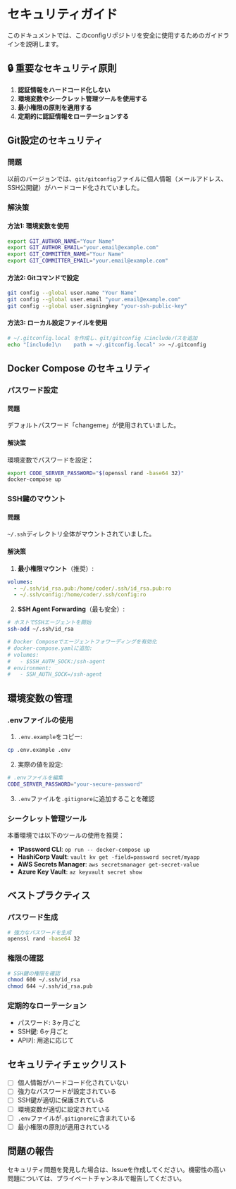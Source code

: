 # セキュリティガイド

このドキュメントでは、このconfigリポジトリを安全に使用するためのガイドラインを説明します。

## 🔒 重要なセキュリティ原則

1. **認証情報をハードコード化しない**
2. **環境変数やシークレット管理ツールを使用する**
3. **最小権限の原則を適用する**
4. **定期的に認証情報をローテーションする**

## Git設定のセキュリティ

### 問題
以前のバージョンでは、`git/gitconfig`ファイルに個人情報（メールアドレス、SSH公開鍵）がハードコード化されていました。

### 解決策

#### 方法1: 環境変数を使用
```bash
export GIT_AUTHOR_NAME="Your Name"
export GIT_AUTHOR_EMAIL="your.email@example.com"
export GIT_COMMITTER_NAME="Your Name"
export GIT_COMMITTER_EMAIL="your.email@example.com"
```

#### 方法2: Gitコマンドで設定
```bash
git config --global user.name "Your Name"
git config --global user.email "your.email@example.com"
git config --global user.signingkey "your-ssh-public-key"
```

#### 方法3: ローカル設定ファイルを使用
```bash
# ~/.gitconfig.local を作成し、git/gitconfig にincludeパスを追加
echo "[include]\n    path = ~/.gitconfig.local" >> ~/.gitconfig
```

## Docker Compose のセキュリティ

### パスワード設定

#### 問題
デフォルトパスワード「changeme」が使用されていました。

#### 解決策
環境変数でパスワードを設定：
```bash
export CODE_SERVER_PASSWORD="$(openssl rand -base64 32)"
docker-compose up
```

### SSH鍵のマウント

#### 問題
`~/.ssh`ディレクトリ全体がマウントされていました。

#### 解決策

1. **最小権限マウント**（推奨）:
```yaml
volumes:
  - ~/.ssh/id_rsa.pub:/home/coder/.ssh/id_rsa.pub:ro
  - ~/.ssh/config:/home/coder/.ssh/config:ro
```

2. **SSH Agent Forwarding**（最も安全）:
```bash
# ホストでSSHエージェントを開始
ssh-add ~/.ssh/id_rsa

# Docker Composeでエージェントフォワーディングを有効化
# docker-compose.yamlに追加:
# volumes:
#   - $SSH_AUTH_SOCK:/ssh-agent
# environment:
#   - SSH_AUTH_SOCK=/ssh-agent
```

## 環境変数の管理

### .envファイルの使用

1. `.env.example`をコピー:
```bash
cp .env.example .env
```

2. 実際の値を設定:
```bash
# .envファイルを編集
CODE_SERVER_PASSWORD="your-secure-password"
```

3. `.env`ファイルを`.gitignore`に追加することを確認

### シークレット管理ツール

本番環境では以下のツールの使用を推奨：

- **1Password CLI**: `op run -- docker-compose up`
- **HashiCorp Vault**: `vault kv get -field=password secret/myapp`
- **AWS Secrets Manager**: `aws secretsmanager get-secret-value`
- **Azure Key Vault**: `az keyvault secret show`

## ベストプラクティス

### パスワード生成
```bash
# 強力なパスワードを生成
openssl rand -base64 32
```

### 権限の確認
```bash
# SSH鍵の権限を確認
chmod 600 ~/.ssh/id_rsa
chmod 644 ~/.ssh/id_rsa.pub
```

### 定期的なローテーション
- パスワード: 3ヶ月ごと
- SSH鍵: 6ヶ月ごと
- API키: 用途に応じて

## セキュリティチェックリスト

- [ ] 個人情報がハードコード化されていない
- [ ] 強力なパスワードが設定されている
- [ ] SSH鍵が適切に保護されている
- [ ] 環境変数が適切に設定されている
- [ ] `.env`ファイルが`.gitignore`に含まれている
- [ ] 最小権限の原則が適用されている

## 問題の報告

セキュリティ問題を発見した場合は、Issueを作成してください。機密性の高い問題については、プライベートチャンネルで報告してください。